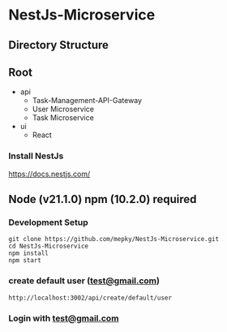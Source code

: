 # NestJs-Microservice

## Directory Structure

## Root
- api
  - Task-Management-API-Gateway
  - User Microservice
  - Task Microservice
- ui
  - React



### Install NestJs
https://docs.nestjs.com/

## Node (v21.1.0) npm (10.2.0) required

### Development Setup
    git clone https://github.com/mepky/NestJs-Microservice.git
    cd NestJs-Microservice
    npm install 
    npm start
### create default user (test@gmail.com)
    http://localhost:3002/api/create/default/user

### Login with test@gmail.com





